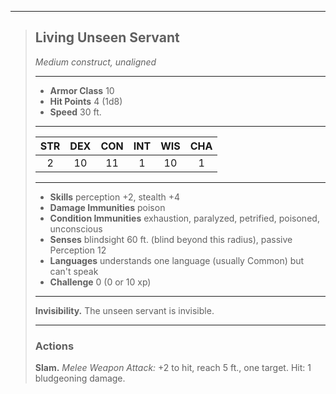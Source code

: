 ***
> ## Living Unseen Servant
> *Medium construct, unaligned*
> 
> ***
> 
> - **Armor Class** 10
> - **Hit Points** 4 (1d8)
> - **Speed** 30 ft.
> 
> ***
> 
> |STR|DEX|CON|INT|WIS|CHA|
> |:---:|:---:|:---:|:---:|:---:|:---:|
> |2|10|11|1|10|1|
> 
> ***
> 
> - **Skills** perception +2, stealth +4
> - **Damage Immunities** poison
> - **Condition Immunities** exhaustion, paralyzed, petrified, poisoned, unconscious
> - **Senses** blindsight 60 ft. (blind beyond this radius), passive Perception 12
> - **Languages** understands one language (usually Common) but can't speak
> - **Challenge** 0 (0 or 10 xp)
> 
> ***
> 
> **Invisibility.** The unseen servant is invisible.
> 
> ***
> 
> ### Actions
> **Slam.** *Melee Weapon Attack:* +2 to hit, reach 5 ft., one target. Hit: 1 bludgeoning damage.